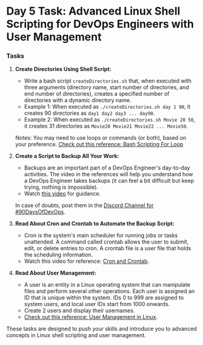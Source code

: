 # Day 5 Task: Advanced Linux Shell Scripting for DevOps Engineers with User Management

### Tasks

1. **Create Directories Using Shell Script:**
   - Write a bash script `createDirectories.sh` that, when executed with three arguments (directory name, start number of directories, and end number of directories), creates a specified number of directories with a dynamic directory name.
   - Example 1: When executed as `./createDirectories.sh day 1 90`, it creates 90 directories as `day1 day2 day3 ... day90`.
   - Example 2: When executed as `./createDirectories.sh Movie 20 50`, it creates 31 directories as `Movie20 Movie21 Movie22 ... Movie50`.

   Notes: You may need to use loops or commands (or both), based on your preference. [Check out this reference: Bash Scripting For Loop](https://www.geeksforgeeks.org/bash-scripting-for-loop/)

2. **Create a Script to Backup All Your Work:**
   - Backups are an important part of a DevOps Engineer's day-to-day activities. The video in the references will help you understand how a DevOps Engineer takes backups (it can feel a bit difficult but keep trying, nothing is impossible).
   - Watch [this video](https://youtu.be/aolKiws4Joc) for guidance.

   In case of doubts, post them in the [Discord Channel for #90DaysOfDevOps](https://discord.gg/hs3Pmc5F).

3. **Read About Cron and Crontab to Automate the Backup Script:**
   - Cron is the system's main scheduler for running jobs or tasks unattended. A command called crontab allows the user to submit, edit, or delete entries to cron. A crontab file is a user file that holds the scheduling information.
   - Watch this video for reference: [Cron and Crontab](https://youtu.be/aolKiws4Joc).

4. **Read About User Management:**
   - A user is an entity in a Linux operating system that can manipulate files and perform several other operations. Each user is assigned an ID that is unique within the system. IDs 0 to 999 are assigned to system users, and local user IDs start from 1000 onwards.
   - Create 2 users and display their usernames.
   - [Check out this reference: User Management in Linux](https://www.geeksforgeeks.org/user-management-in-linux/).


These tasks are designed to push your skills and introduce you to advanced concepts in Linux shell scripting and user management.

